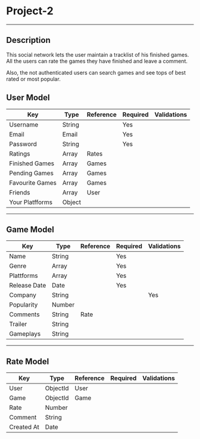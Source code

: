 # Project-2
---
## Description
This social network lets the user maintain a tracklist of his finished games. All the users can rate the games they have finished and leave a comment.

Also, the not authenticated users can search games and see tops of best rated or most popular.

## User Model
| Key | Type | Reference | Required | Validations |
| ----------- | ----------- | ----------- | ----------- | -----------|
| Username | String |  | Yes |  |
| Email | Email |  | Yes |  |
| Password | String |  | Yes |  |
| Ratings | Array | Rates |  |  |
| Finished Games | Array | Games |  |  |
| Pending Games | Array | Games |  |  |
| Favourite Games | Array | Games |  |  |
| Friends | Array | User |  |  |
| Your Platfforms | Object |  |  |  |
---
## Game Model
| Key | Type | Reference | Required | Validations |
| ----------- | ----------- | ----------- | ----------- | -----------|
| Name | String |  | Yes |  |
| Genre | Array |  | Yes |  |
| Plattforms | Array |  | Yes |  |
| Release Date | Date |  | Yes |  |
| Company | String |  |  | Yes |
| Popularity | Number |  |  |  |
| Comments | String | Rate |  |  |
| Trailer | String |  |  |  |
| Gameplays | String |  |  |  |
---
## Rate Model
| Key | Type | Reference | Required | Validations |
| ----------- | ----------- | ----------- | ----------- | -----------|
| User | ObjectId | User |  |  |
| Game | ObjectId | Game |  |  |
| Rate | Number |  |  |  |
| Comment | String |  |  |  |
| Created At | Date |  |  |  |
